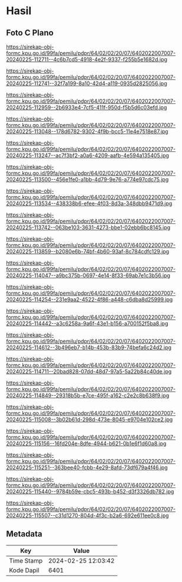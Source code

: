 # Hasil

## Foto C Plano

https://sirekap-obj-formc.kpu.go.id/99fa/pemilu/pdpr/64/02/02/20/07/6402022007007-20240225-112711--4c6b7cd5-4918-4e2f-9337-f255b5e1682d.jpg

https://sirekap-obj-formc.kpu.go.id/99fa/pemilu/pdpr/64/02/02/20/07/6402022007007-20240225-112741--32f7a199-8a10-42d4-a119-0935d2825056.jpg

https://sirekap-obj-formc.kpu.go.id/99fa/pemilu/pdpr/64/02/02/20/07/6402022007007-20240225-112959--2b6933e4-7cf5-411f-950d-f5b5d6c03efd.jpg

https://sirekap-obj-formc.kpu.go.id/99fa/pemilu/pdpr/64/02/02/20/07/6402022007007-20240225-113048--178d6782-9302-4f9b-bcc5-11e4e7518e87.jpg

https://sirekap-obj-formc.kpu.go.id/99fa/pemilu/pdpr/64/02/02/20/07/6402022007007-20240225-113247--ac7f3bf2-a0a6-4209-aafb-4e594a135405.jpg

https://sirekap-obj-formc.kpu.go.id/99fa/pemilu/pdpr/64/02/02/20/07/6402022007007-20240225-113500--456e1fe0-a1bb-4d79-9e76-a774e97cdc75.jpg

https://sirekap-obj-formc.kpu.go.id/99fa/pemilu/pdpr/64/02/02/20/07/6402022007007-20240225-113534--438338b6-efee-4f03-8d3a-348dbb9471d9.jpg

https://sirekap-obj-formc.kpu.go.id/99fa/pemilu/pdpr/64/02/02/20/07/6402022007007-20240225-113742--063be103-3631-4273-bbe1-02ebb6bc8145.jpg

https://sirekap-obj-formc.kpu.go.id/99fa/pemilu/pdpr/64/02/02/20/07/6402022007007-20240225-113859--b2080e6b-74bf-4b60-93af-8c784cdfc129.jpg

https://sirekap-obj-formc.kpu.go.id/99fa/pemilu/pdpr/64/02/02/20/07/6402022007007-20240225-114047--a9bc375b-0697-4e14-8f33-69ab7e1c3b56.jpg

https://sirekap-obj-formc.kpu.go.id/99fa/pemilu/pdpr/64/02/02/20/07/6402022007007-20240225-114254--231e9aa2-4522-4f86-a448-c6dba8d25999.jpg

https://sirekap-obj-formc.kpu.go.id/99fa/pemilu/pdpr/64/02/02/20/07/6402022007007-20240225-114442--a3c6258a-9a6f-43e1-b156-a700152f5ba8.jpg

https://sirekap-obj-formc.kpu.go.id/99fa/pemilu/pdpr/64/02/02/20/07/6402022007007-20240225-114612--3b496eb7-b14b-453b-83b9-74befa6c24d2.jpg

https://sirekap-obj-formc.kpu.go.id/99fa/pemilu/pdpr/64/02/02/20/07/6402022007007-20240225-114711--20bad828-07dd-48d7-97a5-5a22b84c40de.jpg

https://sirekap-obj-formc.kpu.go.id/99fa/pemilu/pdpr/64/02/02/20/07/6402022007007-20240225-114849--29318b5b-e7ce-495f-a162-c2e2c8b638f9.jpg

https://sirekap-obj-formc.kpu.go.id/99fa/pemilu/pdpr/64/02/02/20/07/6402022007007-20240225-115008--3b02b61d-298d-473e-8045-e9704e102ce2.jpg

https://sirekap-obj-formc.kpu.go.id/99fa/pemilu/pdpr/64/02/02/20/07/6402022007007-20240225-115156--16fd204e-8dfe-4944-b621-0b1e6f1d60a8.jpg

https://sirekap-obj-formc.kpu.go.id/99fa/pemilu/pdpr/64/02/02/20/07/6402022007007-20240225-115251--363bee40-fcbb-4e29-8afd-73df679a4f46.jpg

https://sirekap-obj-formc.kpu.go.id/99fa/pemilu/pdpr/64/02/02/20/07/6402022007007-20240225-115440--9784b59e-cbc5-493b-b452-d3f3326db782.jpg

https://sirekap-obj-formc.kpu.go.id/99fa/pemilu/pdpr/64/02/02/20/07/6402022007007-20240225-115507--c31d1270-804d-4f3c-b2a6-692e611ee0c8.jpg


## Metadata

| Key        | Value               |
| ---------- | ------------------- |
| Time Stamp | 2024-02-25 12:03:42 |
| Kode Dapil | 6401                |



